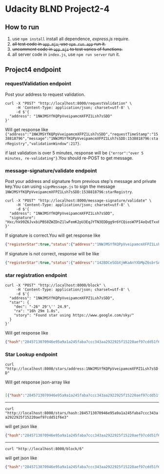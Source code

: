 # Udacity BLND Project2-4

## How to run

1. use `npm install` install all dependence, *express.js* require.
2. ~~all test code in `app.mjs`, use `npm run app` run it.~~
3. ~~uncomment code in `app.mjs` to test varies of functions.~~
4. all server code in `index.js`, use `npm run server` run it.

## Project4 endpoint

### requestValidation endpoint

Post your address to request validation.
```
curl -X "POST" "http://localhost:8000/requestValidation" \
     -H 'Content-Type: application/json; charset=utf-8' \
     -d $'{
  "address": "1NWJMSYfKQPpVveipamcmXFPZ1Lsh7sSDD"
}'
```

Will get response like `{"address":"1NWJMSYfKQPpVveipamcmXFPZ1Lsh7sSDD","requestTimeStamp":"1538818796","message":"1NWJMSYfKQPpVveipamcmXFPZ1Lsh7sSDD:1538818796:starRegistry","validationWindow":217}`.

if last validation is over 5 minutes, response will be `{"error":"over 5 minutes, re-validating"}`.You should re-POST to get message.

### message-signature/validate endpoint

Post your address and signature from previous step's message and private key.You can using `signMessage.js` to sign the message `1NWJMSYfKQPpVveipamcmXFPZ1Lsh7sSDD:1538818796:starRegistry`.

```shell
curl -X "POST" "http://localhost:8000/message-signature/validate" \
     -H 'Content-Type: application/json; charset=utf-8' \
     -d $'{
  "address": "1NWJMSYfKQPpVveipamcmXFPZ1Lsh7sSDD",
  "signature": "Hxc/hk99Z6JvxbiPBS0ZWZDnZ1lwFemK2pU3EqJYTN3EDDgg9r6YCQiosW7PI4oQvETxxFB351zghaY4j+ejP2g="
}'
```

If signature is correct.You will get response like

```json
{"registerStar":true,"status":{"address":"1NWJMSYfKQPpVveipamcmXFPZ1Lsh7sSDD","requestTimeStamp":"1538818796","message":"1NWJMSYfKQPpVveipamcmXFPZ1Lsh7sSDD:1538818796:starRegistry","validationWindow":6,"messageSignature":"valid"}}
```

If signature is not correct, response will be like

```json
{"registerStar":true,"status":{"address":"142BDCeSGbXjWKaAnYXbMpZ6sbrSAo3DpZ","requestTimeStamp":"1538818986","message":"142BDCeSGbXjWKaAnYXbMpZ6sbrSAo3DpZ:1538818986:starRegistry","validationWindow":293,"messageSignature":"invalid"}}
```

### star registration endpoint

```shell
curl -X "POST" "http://localhost:8000/block" \
     -H 'Content-Type: application/json; charset=utf-8' \
     -d $'{
  "address": "1NWJMSYfKQPpVveipamcmXFPZ1Lsh7sSDD",
  "star": {
    "dec": "-26° 29'\'' 24.9",
    "ra": "16h 29m 1.0s",
    "story": "Found star using https://www.google.com/sky/"
  }
}'
```

Will get response like

```json
{"hash":"2845713070946e95a9a1a245faba7ccc343aa2922925f15220aef97cdd51f6e3","height":6,"body":{"address":"1NWJMSYfKQPpVveipamcmXFPZ1Lsh7sSDD","star":{"ra":"-26° 29' 24.9","dec":"16h 29m 1.0s","story":"466f756e642073746172207573696e672068747470733a2f2f7777772e676f6f676c652e636f6d2f736b792f"}},"time":"1538819425","previousBlockHash":"5141edb58a78f4ddb5bbed2e87963723e65806bdfb829212173c8c95bfa850eb"}
```

### Star Lookup endpoint

`curl "http://localhost:8000/stars/address:1NWJMSYfKQPpVveipamcmXFPZ1Lsh7sSDD"`

Will get response json-array like 

```json

[{"hash":"2845713070946e95a9a1a245faba7ccc343aa2922925f15220aef97cdd51f6e3","height":6,"body":{"address":"1NWJMSYfKQPpVveipamcmXFPZ1Lsh7sSDD","star":{"ra":"-26° 29' 24.9","dec":"16h 29m 1.0s","story":"466f756e642073746172207573696e672068747470733a2f2f7777772e676f6f676c652e636f6d2f736b792f","decode":"Found star using https://www.google.com/sky/"}},"time":"1538819425","previousBlockHash":"5141edb58a78f4ddb5bbed2e87963723e65806bdfb829212173c8c95bfa850eb"}]
```

---
 
`curl "http://localhost:8000/stars/hash:2845713070946e95a9a1a245faba7ccc343aa2922925f15220aef97cdd51f6e3"` 

will get json like

```json
{"hash":"2845713070946e95a9a1a245faba7ccc343aa2922925f15220aef97cdd51f6e3","height":6,"body":{"address":"1NWJMSYfKQPpVveipamcmXFPZ1Lsh7sSDD","star":{"ra":"-26° 29' 24.9","dec":"16h 29m 1.0s","story":"466f756e642073746172207573696e672068747470733a2f2f7777772e676f6f676c652e636f6d2f736b792f","decode":"Found star using https://www.google.com/sky/"}},"time":"1538819425","previousBlockHash":"5141edb58a78f4ddb5bbed2e87963723e65806bdfb829212173c8c95bfa850eb"}
```

---

`curl "http://localhost:8000/block/6"`

will get json like

```json
{"hash":"2845713070946e95a9a1a245faba7ccc343aa2922925f15220aef97cdd51f6e3","height":6,"body":{"address":"1NWJMSYfKQPpVveipamcmXFPZ1Lsh7sSDD","star":{"ra":"-26° 29' 24.9","dec":"16h 29m 1.0s","story":"466f756e642073746172207573696e672068747470733a2f2f7777772e676f6f676c652e636f6d2f736b792f","decode":"Found star using https://www.google.com/sky/"}},"time":"1538819425","previousBlockHash":"5141edb58a78f4ddb5bbed2e87963723e65806bdfb829212173c8c95bfa850eb"}
```
